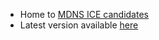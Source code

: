 * Home to <a href="https://tools.ietf.org/html/draft-ietf-rtcweb-mdns-ice-candidates">MDNS ICE candidates</a>
* Latest version available <a href="https://youennf.github.io/mdns-ice-candidates/draft-ietf-rtcweb-mdns-ice-candidates.html">here</a>
